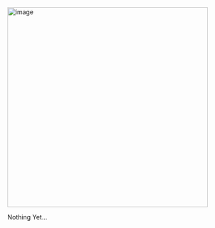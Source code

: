<img width="450" alt="image" src="https://github.com/Manuels919/Theater-Application/assets/97078348/5d5c0278-a029-44fd-bcc5-f57ac901a5b2">

Nothing Yet...
